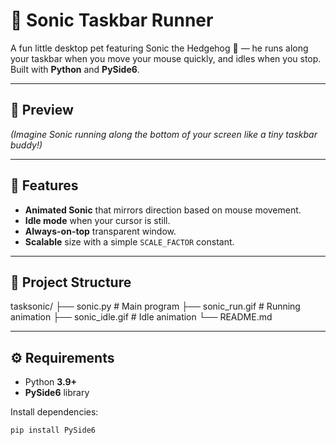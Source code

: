 # 🦔 Sonic Taskbar Runner

A fun little desktop pet featuring Sonic the Hedgehog 🦔 — he runs along your taskbar when you move your mouse quickly, and idles when you stop.  
Built with **Python** and **PySide6**.


---

## 📸 Preview
*(Imagine Sonic running along the bottom of your screen like a tiny taskbar buddy!)*

---

## 🚀 Features
- **Animated Sonic** that mirrors direction based on mouse movement.
- **Idle mode** when your cursor is still.
- **Always-on-top** transparent window.
- **Scalable** size with a simple `SCALE_FACTOR` constant.

---

## 📂 Project Structure
tasksonic/
├── sonic.py # Main program
├── sonic_run.gif # Running animation
├── sonic_idle.gif # Idle animation
└── README.md


---

## ⚙️ Requirements
- Python **3.9+**
- **PySide6** library

Install dependencies:
```bash
pip install PySide6

